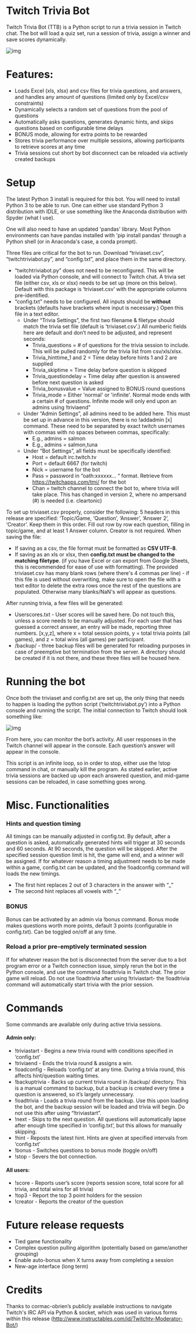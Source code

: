 # Twitch Trivia Bot

Twitch Trivia Bot (TTB) is a Python script to run a trivia session in Twitch chat. The bot will load a quiz set, run a session of trivia, assign a winner and save scores dynamically. 

![img](https://i.imgur.com/m0lVwSI.png)


# Features:
+ Loads Excel (xls, xlsx) and csv files for trivia questions, and answers, and handles any amount of questions (limited only by Excel/csv constraints)
+ Dynamically selects a random set of questions from the pool of questions
+ Automatically asks questions, generates dynamic hints, and skips questions based on configurable time delays
+ BONUS mode, allowing for extra points to be rewarded
+ Stores trivia performance over multiple sessions, allowing participants to retrieve scores at any time
+ Trivia sessions cut short by bot disconnect can be reloaded via actively created backups

# Setup
The latest Python 3 install is required for this bot. You will need to install Python 3 to be able to run. One can either use standard Python 3 distribution with IDLE, or use something like the Anaconda distribution with Spyder (what I use). 

One will also need to have an updated 'pandas' library. Most Python environments can have pandas installed with 'pip install pandas' through a Python shell (or in Anaconda's case, a conda prompt). 

Three files are critical for the bot to run. Download “triviaset.csv”, “twitchtriviabot.py”, and “config.txt”, and place them in the same directory. 

+ “twitchtriviabot.py” does not need to be reconfigured. This will be loaded via Python console, and will connect to Twitch chat.
A trivia set file (either csv, xls or xlsx) needs to be set up (more on this below). Default with this package is ‘triviaset.csv’ with the appropriate columns pre-identified. 
+ “config.txt” needs to be configured. All inputs should be **without** brackets (defaults have brackets where input is necessary.) Open this file in a text editor.
  + Under “Trivia Settings”, the first two filename & filetype should match the trivia set file (default is ‘triviaset.csv’.) All numberic fields here are default and don’t need to be adjusted, and represent seconds:
    + Trivia_questions = # of questions for the trivia session to include. This will be pulled randomly for the trivia list from csv/xls/xlsx. 
    + Trivia_hinttime_1 and 2 = Time delay before hints 1 and 2 are supplied
    + Trivia_skiptime = Time delay before question is skipped
    + Trivia_questiondelay = Time delay after question is answered before next question is asked
    + Trivia_bonusvalue = Value assigned to BONUS round questions
    + Trivia_mode = Either 'normal' or 'infinite'. Normal mode ends with a certain # of questions. Infinite mode will only end upon an admins using !triviaend"
  + Under “Admin Settings”, all admins need to be added here. This must be set up in advance in this version, there is no !addadmin [x] command. These need to be separated by exact twitch usernames with commas with no spaces between commas, specifically:
    + E.g., admins = salmon
    + E.g., admins = salmon,tuna
  + Under “Bot Settings”, all fields must be specifically identified:
    + Host = default irc.twitch.tv
    + Port = default 6667 (for twitch)
    + Nick = username for the bot
    + Pass = password in “oath:xxxxxx... “ format. Retrieve from https://twitchapps.com/tmi/ for the bot
    + Chan = twitch channel to connect the bot to, where trivia will take place. This has changed in version 2, where no ampersand (#) is needed (i.e. cleartonic)

To set up triviaset.csv properly, consider the following:
5 headers in this release are specified: ‘Topic/Game, ‘Question’, ‘Answer’, ‘Answer 2’, ‘Creator’. Keep them in this order.
Fill out row by row each question, filling in topic/game, and at least 1 Answer column. Creator is not required. 
When saving the file:
+ If saving as a csv, the file format must be formatted as **CSV UTF-8**. 
+ If saving as an xls or xlsx, then **config.txt must be changed to the matching filetype**. (if you have Excel or can export from Google Sheets, this is recommended for ease of use with formatting). 
The provided triviaset.csv has many blank rows (where there's 4 commas per line) - if this file is used without overwriting, make sure to open the file with a text editor to delete the extra rows once the rest of the questions are populated. Otherwise many blanks/NaN's will appear as questions. 

After running trivia, a few files will be generated:
+ Userscores.txt - User scores will be saved here. Do not touch this, unless a score needs to be manually adjusted. For each user that has guessed a correct answer, an entry will be made, reporting three numbers. [x,y,z], where x = total session points, y = total trivia points (all games), and z = total wins (all games) per participant. 
+ /backup/ - three backup files will be generated for reloading purposes in case of preemptive bot termination from the server. A directory should be created if it is not there, and these three files will be housed here. 

# Running the bot

Once both the triviaset and config.txt are set up, the only thing that needs to happen is loading the python script (‘twitchtriviabot.py’) into a Python console and running the script. The initial connection to Twitch should look something like:

![img](https://i.imgur.com/Ds1TL8M.png "img")

From here, you can monitor the bot’s activity. All user responses in the Twitch channel will appear in the console. Each question’s answer will appear in the console. 

This script is an infinite loop, so in order to stop, either use the !stop command in chat, or manually kill the program. As stated earlier, active trivia sessions are backed up upon each answered question, and mid-game sessions can be reloaded, in case something goes wrong. 

# Misc. Functionalities

### Hints and question timing 

All timings can be manually adjusted in config.txt. By default, after a question is asked, automatically generated hints will trigger at 30 seconds and 60 seconds. At 90 seconds, the question will be skipped. After the specified session question limit is hit, the game will end, and a winner will be assigned. If for whatever reason a timing adjustment needs to be made within a game, config.txt can be updated, and the !loadconfig command will loads the new timings. 
+ The first hint replaces 2 out of 3 characters in the answer with “_”
+ The second hint replaces all vowels with “_”

### BONUS

Bonus can be activated by an admin via !bonus command. Bonus mode makes questions worth more points, default 3 points (configurable in config.txt). Can be toggled on/off at any time. 


### Reload a prior pre-emptively terminated session

If for whatever reason the bot is disconnected from the server due to a bot program error or a Twitch connection issue, simply rerun the bot in the Python console, and use the command !loadtrivia in Twitch chat. The prior game will reload.  Do not use !loadtrivia after using !triviastart- the !loadtrivia command will automatically start trivia with the prior session. 



# Commands
Some commands are available only during active trivia sessions.

#### Admin only:
+ !triviastart - Begins a new trivia round with conditions specified in ‘config.txt’
+ !triviaend - Ends the trivia round & assigns a win. 
+ !loadconfig - Reloads ‘config.txt’ at any time. During a trivia round, this affects hint/question waiting times.
+ !backuptrivia - Backs up current trivia round in /backup/ directory. This is a manual command to backup, but a backup is created every time a question is answered, so it’s largely unnecessary. 
+ !loadtrivia - Loads a trivia round from the backup. Use this upon loading the bot, and the backup session will be loaded and trivia will begin. Do not use this after using “!triviastart”. 
+ !next - Skips to the next question. All questions will automatically lapse after enough time specified in ‘config.txt’, but this allows for manually skipping.
+ !hint - Reposts the latest hint. Hints are given at specified intervals from ‘config.txt’
+ !bonus - Switches questions to bonus mode (toggle on/off)
+ !stop - Severs the bot connection. 

#### All users:
+ !score - Reports user’s score (reports session score, total score for all trivia, and total wins for all trivia)
+ !top3 - Report the top 3 point holders for the session
+ !creator - Reports the creator of the question 

# Future release requests
+ Tied game functionality
+ Complex question pulling algorithm (potentially based on game/another grouping)
+ Enable auto-bonus when X turns away from completing a session
+ New-age interface (long term)

# Credits
Thanks to cormac-obrien’s publicly available instructions to navigate Twitch's IRC API via Python & socket, which was used in various forms within this release (http://www.instructables.com/id/Twitchtv-Moderator-Bot/)


